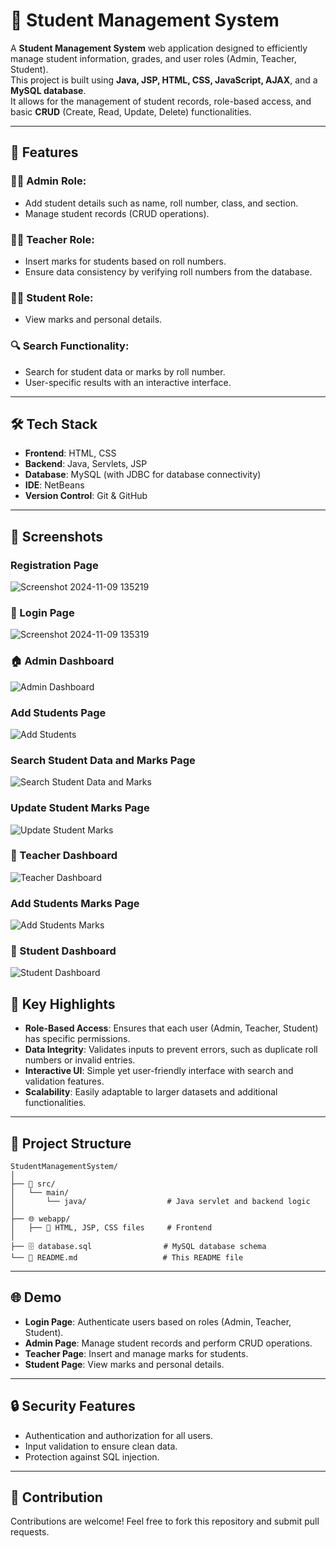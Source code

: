 # 📘 Student Management System

A **Student Management System** web application designed to efficiently manage student information, grades, and user roles (Admin, Teacher, Student).  
This project is built using **Java, JSP, HTML, CSS, JavaScript, AJAX**, and a **MySQL database**.  
It allows for the management of student records, role-based access, and basic **CRUD** (Create, Read, Update, Delete) functionalities.

---

## 🌟 Features

### 👨‍🏫 Admin Role:
- Add student details such as name, roll number, class, and section.
- Manage student records (CRUD operations).

### 👩‍🏫 Teacher Role:
- Insert marks for students based on roll numbers.
- Ensure data consistency by verifying roll numbers from the database.

### 👨‍🎓 Student Role:
- View marks and personal details.

### 🔍 Search Functionality:
- Search for student data or marks by roll number.
- User-specific results with an interactive interface.

---

## 🛠️ Tech Stack

- **Frontend**: HTML, CSS  
- **Backend**: Java, Servlets, JSP  
- **Database**: MySQL (with JDBC for database connectivity)  
- **IDE**: NetBeans  
- **Version Control**: Git & GitHub  

---
## 📸 Screenshots

###  Registration Page
![Screenshot 2024-11-09 135219](https://github.com/user-attachments/assets/01afd06e-d9f4-4a95-8018-1a58c21ed9dd)

### 🔐 Login Page
![Screenshot 2024-11-09 135319](https://github.com/user-attachments/assets/b9374a9a-8385-45fd-9bb4-68cd46db4618)

### 🏠 Admin Dashboard
![Admin Dashboard](https://github.com/user-attachments/assets/63d6e49d-a4f5-48a1-898d-a687af48e466)

### Add Students Page
![Add Students](https://github.com/user-attachments/assets/354c9c97-c1c8-4fbb-9f9e-5271d7e9085e)

### Search Student Data and Marks Page
![Search Student Data and Marks](https://github.com/user-attachments/assets/d7a51c35-c689-4823-8274-03e1c6e832b3)

### Update Student Marks Page
![Update Student Marks](https://github.com/user-attachments/assets/e8a8356b-b988-4cc4-a4a6-e69b48c2ccbf)

### 📅 Teacher Dashboard
![Teacher Dashboard](https://github.com/user-attachments/assets/462c8d28-807a-40cc-8936-a22d65d95f37)

### Add Students Marks Page
![Add Students Marks](https://github.com/user-attachments/assets/13a877f0-0444-431b-ab2c-93133b7b3811)

### 📅 Student Dashboard
![Student Dashboard](https://github.com/user-attachments/assets/12f3f0a1-baed-4425-953a-97ea11461bdd)




## 🚀 Key Highlights

- **Role-Based Access**: Ensures that each user (Admin, Teacher, Student) has specific permissions.
- **Data Integrity**: Validates inputs to prevent errors, such as duplicate roll numbers or invalid entries.
- **Interactive UI**: Simple yet user-friendly interface with search and validation features.
- **Scalability**: Easily adaptable to larger datasets and additional functionalities.

---

## 📂 Project Structure

```
StudentManagementSystem/
│
├── 📁 src/
│   └── main/
│       └── java/                  # Java servlet and backend logic
│
├── 🌐 webapp/
│   ├── 📄 HTML, JSP, CSS files     # Frontend
│
├── 🗄️ database.sql                # MySQL database schema
└── 📄 README.md                   # This README file
```

---

## 🌐 Demo

- **Login Page**: Authenticate users based on roles (Admin, Teacher, Student).
- **Admin Page**: Manage student records and perform CRUD operations.
- **Teacher Page**: Insert and manage marks for students.
- **Student Page**: View marks and personal details.

---

## 🔒 Security Features

- Authentication and authorization for all users.
- Input validation to ensure clean data.
- Protection against SQL injection.

---

## 🤝 Contribution

Contributions are welcome! Feel free to fork this repository and submit pull requests.

